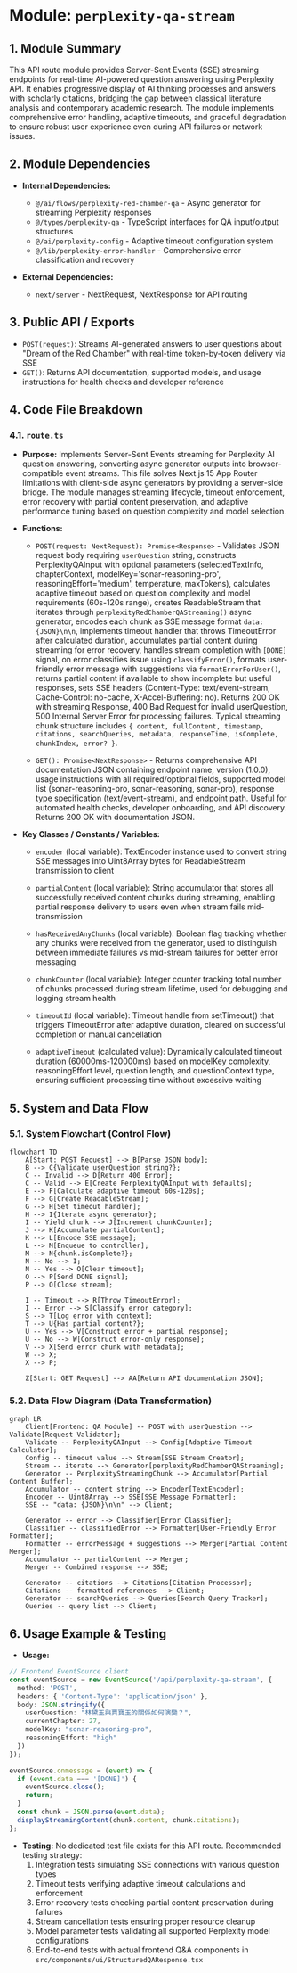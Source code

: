 # Module: `perplexity-qa-stream`

## 1. Module Summary

This API route module provides Server-Sent Events (SSE) streaming endpoints for real-time AI-powered question answering using Perplexity API. It enables progressive display of AI thinking processes and answers with scholarly citations, bridging the gap between classical literature analysis and contemporary academic research. The module implements comprehensive error handling, adaptive timeouts, and graceful degradation to ensure robust user experience even during API failures or network issues.

## 2. Module Dependencies

* **Internal Dependencies:**
  * `@/ai/flows/perplexity-red-chamber-qa` - Async generator for streaming Perplexity responses
  * `@/types/perplexity-qa` - TypeScript interfaces for QA input/output structures
  * `@/ai/perplexity-config` - Adaptive timeout configuration system
  * `@/lib/perplexity-error-handler` - Comprehensive error classification and recovery

* **External Dependencies:**
  * `next/server` - NextRequest, NextResponse for API routing

## 3. Public API / Exports

* `POST(request)`: Streams AI-generated answers to user questions about "Dream of the Red Chamber" with real-time token-by-token delivery via SSE
* `GET()`: Returns API documentation, supported models, and usage instructions for health checks and developer reference

## 4. Code File Breakdown

### 4.1. `route.ts`

* **Purpose:** Implements Server-Sent Events streaming for Perplexity AI question answering, converting async generator outputs into browser-compatible event streams. This file solves Next.js 15 App Router limitations with client-side async generators by providing a server-side bridge. The module manages streaming lifecycle, timeout enforcement, error recovery with partial content preservation, and adaptive performance tuning based on question complexity and model selection.

* **Functions:**
    * `POST(request: NextRequest): Promise<Response>` - Validates JSON request body requiring `userQuestion` string, constructs PerplexityQAInput with optional parameters (selectedTextInfo, chapterContext, modelKey='sonar-reasoning-pro', reasoningEffort='medium', temperature, maxTokens), calculates adaptive timeout based on question complexity and model requirements (60s-120s range), creates ReadableStream that iterates through `perplexityRedChamberQAStreaming()` async generator, encodes each chunk as SSE message format `data: {JSON}\n\n`, implements timeout handler that throws TimeoutError after calculated duration, accumulates partial content during streaming for error recovery, handles stream completion with `[DONE]` signal, on error classifies issue using `classifyError()`, formats user-friendly error message with suggestions via `formatErrorForUser()`, returns partial content if available to show incomplete but useful responses, sets SSE headers (Content-Type: text/event-stream, Cache-Control: no-cache, X-Accel-Buffering: no). Returns 200 OK with streaming Response, 400 Bad Request for invalid userQuestion, 500 Internal Server Error for processing failures. Typical streaming chunk structure includes `{ content, fullContent, timestamp, citations, searchQueries, metadata, responseTime, isComplete, chunkIndex, error? }`.

    * `GET(): Promise<NextResponse>` - Returns comprehensive API documentation JSON containing endpoint name, version (1.0.0), usage instructions with all required/optional fields, supported model list (sonar-reasoning-pro, sonar-reasoning, sonar-pro), response type specification (text/event-stream), and endpoint path. Useful for automated health checks, developer onboarding, and API discovery. Returns 200 OK with documentation JSON.

* **Key Classes / Constants / Variables:**
    * `encoder` (local variable): TextEncoder instance used to convert string SSE messages into Uint8Array bytes for ReadableStream transmission to client

    * `partialContent` (local variable): String accumulator that stores all successfully received content chunks during streaming, enabling partial response delivery to users even when stream fails mid-transmission

    * `hasReceivedAnyChunks` (local variable): Boolean flag tracking whether any chunks were received from the generator, used to distinguish between immediate failures vs mid-stream failures for better error messaging

    * `chunkCounter` (local variable): Integer counter tracking total number of chunks processed during stream lifetime, used for debugging and logging stream health

    * `timeoutId` (local variable): Timeout handle from setTimeout() that triggers TimeoutError after adaptive duration, cleared on successful completion or manual cancellation

    * `adaptiveTimeout` (calculated value): Dynamically calculated timeout duration (60000ms-120000ms) based on modelKey complexity, reasoningEffort level, question length, and questionContext type, ensuring sufficient processing time without excessive waiting

## 5. System and Data Flow

### 5.1. System Flowchart (Control Flow)

```mermaid
flowchart TD
    A[Start: POST Request] --> B[Parse JSON body];
    B --> C{Validate userQuestion string?};
    C -- Invalid --> D[Return 400 Error];
    C -- Valid --> E[Create PerplexityQAInput with defaults];
    E --> F[Calculate adaptive timeout 60s-120s];
    F --> G[Create ReadableStream];
    G --> H[Set timeout handler];
    H --> I{Iterate async generator};
    I -- Yield chunk --> J[Increment chunkCounter];
    J --> K[Accumulate partialContent];
    K --> L[Encode SSE message];
    L --> M[Enqueue to controller];
    M --> N{chunk.isComplete?};
    N -- No --> I;
    N -- Yes --> O[Clear timeout];
    O --> P[Send DONE signal];
    P --> Q[Close stream];

    I -- Timeout --> R[Throw TimeoutError];
    I -- Error --> S[Classify error category];
    S --> T[Log error with context];
    T --> U{Has partial content?};
    U -- Yes --> V[Construct error + partial response];
    U -- No --> W[Construct error-only response];
    V --> X[Send error chunk with metadata];
    W --> X;
    X --> P;

    Z[Start: GET Request] --> AA[Return API documentation JSON];
```

### 5.2. Data Flow Diagram (Data Transformation)

```mermaid
graph LR
    Client[Frontend: QA Module] -- POST with userQuestion --> Validate[Request Validator];
    Validate -- PerplexityQAInput --> Config[Adaptive Timeout Calculator];
    Config -- timeout value --> Stream[SSE Stream Creator];
    Stream -- iterate --> Generator[perplexityRedChamberQAStreaming];
    Generator -- PerplexityStreamingChunk --> Accumulator[Partial Content Buffer];
    Accumulator -- content string --> Encoder[TextEncoder];
    Encoder -- Uint8Array --> SSE[SSE Message Formatter];
    SSE -- "data: {JSON}\n\n" --> Client;

    Generator -- error --> Classifier[Error Classifier];
    Classifier -- classifiedError --> Formatter[User-Friendly Error Formatter];
    Formatter -- errorMessage + suggestions --> Merger[Partial Content Merger];
    Accumulator -- partialContent --> Merger;
    Merger -- Combined response --> SSE;

    Generator -- citations --> Citations[Citation Processor];
    Citations -- formatted references --> Client;
    Generator -- searchQueries --> Queries[Search Query Tracker];
    Queries -- query list --> Client;
```

## 6. Usage Example & Testing

* **Usage:**
```typescript
// Frontend EventSource client
const eventSource = new EventSource('/api/perplexity-qa-stream', {
  method: 'POST',
  headers: { 'Content-Type': 'application/json' },
  body: JSON.stringify({
    userQuestion: "林黛玉與賈寶玉的關係如何演變？",
    currentChapter: 27,
    modelKey: "sonar-reasoning-pro",
    reasoningEffort: "high"
  })
});

eventSource.onmessage = (event) => {
  if (event.data === '[DONE]') {
    eventSource.close();
    return;
  }
  const chunk = JSON.parse(event.data);
  displayStreamingContent(chunk.content, chunk.citations);
};
```

* **Testing:** No dedicated test file exists for this API route. Recommended testing strategy:
  1. Integration tests simulating SSE connections with various question types
  2. Timeout tests verifying adaptive timeout calculations and enforcement
  3. Error recovery tests checking partial content preservation during failures
  4. Stream cancellation tests ensuring proper resource cleanup
  5. Model parameter tests validating all supported Perplexity model configurations
  6. End-to-end tests with actual frontend Q&A components in `src/components/ui/StructuredQAResponse.tsx`
